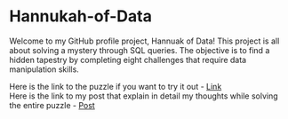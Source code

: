 # Hannukah-of-Data
Welcome to my GitHub profile project, Hannuak of Data! This project is all about solving a mystery through SQL queries. The objective is to find a hidden tapestry by completing eight challenges that require data manipulation skills.

Here is the link to the puzzle if you want to try it out - [Link](https://hanukkah.bluebird.sh/about/)    
Here is the link to my post that explain in detail my thoughts while solving the entire puzzle - [Post](https://mistryishan.substack.com/p/08f3f517-5789-4647-a0ac-1d0ca643be69) 
